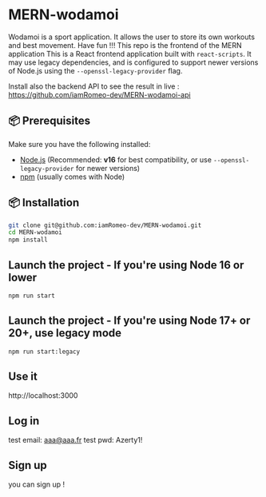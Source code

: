 # MERN-wodamoi

Wodamoi is a sport application.
It allows the user to store its own workouts and best movement.
Have fun !!!
This repo is the frontend of the MERN application
This is a React frontend application built with `react-scripts`. It may use legacy dependencies, and is configured to support newer versions of Node.js using the `--openssl-legacy-provider` flag.

Install also the backend API to see the result in live :
https://github.com/iamRomeo-dev/MERN-wodamoi-api

## 📦 Prerequisites

Make sure you have the following installed:

- [Node.js](https://nodejs.org/) (Recommended: **v16** for best compatibility, or use `--openssl-legacy-provider` for newer versions)
- [npm](https://www.npmjs.com/) (usually comes with Node)

## 📦 Installation

```bash
git clone git@github.com:iamRomeo-dev/MERN-wodamoi.git
cd MERN-wodamoi
npm install
```

## Launch the project - If you're using Node 16 or lower

```bash
npm run start
```

## Launch the project - If you're using Node 17+ or 20+, use legacy mode

```bash
npm run start:legacy
```

## Use it

http://localhost:3000

## Log in

test email: aaa@aaa.fr
test pwd: Azerty1!

## Sign up

you can sign up !
